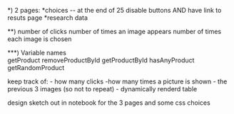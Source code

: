 *) 
2 pages:
 *choices -- at the end of 25 disable buttons AND have link to resuts page
 *research data

 **) 
 number of clicks 
 number of times an image appears
 number of times each image is chosen
 
 ***) Variable names  
  getProduct
  removeProductById
  getProductById
  hasAnyProduct
  getRandomProduct

  keep track of:
    - how many clicks
    -how many times a picture is shown 
    - the previous 3 images (so not to repeat)
    - dynamically renderd table 

design sketch out in notebook for the 3 pages and some css choices 

